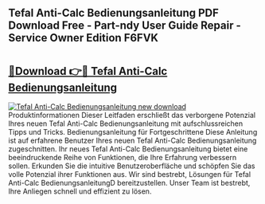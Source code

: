 ## Tefal Anti-Calc Bedienungsanleitung PDF Download Free - Part-ndy User Guide Repair - Service Owner Edition F6FVK

# <h2><a href="http://df0oru.blite.top/?on=Tefal+Anti-Calc+Bedienungsanleitung">🔗Download 👉🔴 Tefal Anti-Calc Bedienungsanleitung</a></h2>

[![Tefal Anti-Calc Bedienungsanleitung new download](https://i.imgur.com/lujVjoI.png)](http://df0oru.blite.top/?on=Tefal+Anti-Calc+Bedienungsanleitung)
Produktinformationen Dieser Leitfaden erschließt das verborgene Potenzial Ihres neuen Tefal Anti-Calc Bedienungsanleitung mit aufschlussreichen Tipps und Tricks. Bedienungsanleitung für Fortgeschrittene Diese Anleitung ist auf erfahrene Benutzer Ihres neuen Tefal Anti-Calc Bedienungsanleitung zugeschnitten. Ihr neues Tefal Anti-Calc Bedienungsanleitung bietet eine beeindruckende Reihe von Funktionen, die Ihre Erfahrung verbessern sollen. Erkunden Sie die intuitive Benutzeroberfläche und schöpfen Sie das volle Potenzial ihrer Funktionen aus. Wir sind bestrebt, Lösungen für Tefal Anti-Calc BedienungsanleitungD bereitzustellen. Unser Team ist bestrebt, Ihre Anliegen schnell und effizient zu lösen.
